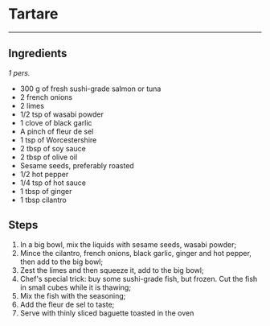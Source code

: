 # Tartare

---

## Ingredients

*1 pers.*

- 300 g of fresh sushi-grade salmon or tuna
- 2 french onions
- 2 limes
- 1/2 tsp of wasabi powder
- 1 clove of black garlic
- A pinch of fleur de sel
- 1 tsp of Worcestershire
- 2 tbsp of soy sauce
- 2 tbsp of olive oil
- Sesame seeds, preferably roasted
- 1/2 hot pepper
- 1/4 tsp of hot sauce
- 1 tbsp of ginger
- 1 tbsp cilantro

## Steps

1. In a big bowl, mix the liquids with sesame seeds, wasabi powder;
2. Mince the cilantro, french onions, black garlic, ginger and hot pepper, then add to the big bowl;
3. Zest the limes and then squeeze it, add to the big bowl;
4. Chef's special trick: buy some sushi-grade fish, but frozen. Cut the fish in small cubes while it is thawing;
5. Mix the fish with the seasoning;
6. Add the fleur de sel to taste;
7. Serve with thinly sliced baguette toasted in the oven
